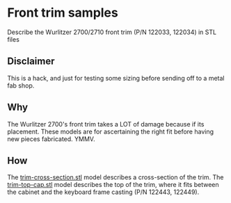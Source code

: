 # Front trim samples

Describe the Wurlitzer 2700/2710 front trim (P/N 122033, 122034) in STL files

## Disclaimer

This is a hack, and just for testing some sizing before sending off to a metal fab shop.

## Why

The Wurlitzer 2700's front trim takes a LOT of damage because if its placement. These models are for ascertaining the right fit before having new pieces fabricated. YMMV.

## How

The [trim-cross-section.stl](./trim-cross-section.stl) model describes a cross-section of the trim.
The [trim-top-cap.stl](./trim-top-cap.stl) model describes the top of the trim, where it fits between the cabinet and the keyboard frame casting (P/N 122443, 122449).
